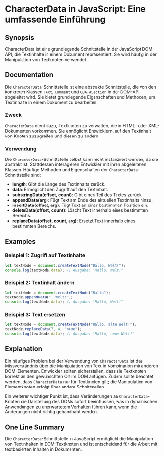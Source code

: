 <!--
Meta Description: # CharacterData in JavaScript: Eine umfassende Einführung ## Synopsis CharacterData ist eine grundlegende Schnittstelle in der JavaScript DOM-API, die...
Meta Keywords: die, characterdata, textnode, von, text
-->

# CharacterData in JavaScript: Eine umfassende Einführung

## Synopsis
CharacterData ist eine grundlegende Schnittstelle in der JavaScript DOM-API, die Textinhalte in einem Dokument repräsentiert. Sie wird häufig in der Manipulation von Textknoten verwendet.

## Documentation
Die `CharacterData`-Schnittstelle ist eine abstrakte Schnittstelle, die von den konkreten Klassen `Text`, `Comment` und `CDATASection` in der DOM-API abgeleitet wird. Sie bietet grundlegende Eigenschaften und Methoden, um Textinhalte in einem Dokument zu bearbeiten.

### Zweck
`CharacterData` dient dazu, Textknoten zu verwalten, die in HTML- oder XML-Dokumenten vorkommen. Sie ermöglicht Entwicklern, auf den Textinhalt von Knoten zuzugreifen und diesen zu ändern.

### Verwendung
Die `CharacterData`-Schnittstelle selbst kann nicht instanziiert werden, da sie abstrakt ist. Stattdessen interagieren Entwickler mit ihren abgeleiteten Klassen. Häufige Methoden und Eigenschaften der `CharacterData`-Schnittstelle sind:

- **length**: Gibt die Länge des Textinhalts zurück.
- **data**: Ermöglicht den Zugriff auf den Textinhalt.
- **substringData(offset, count)**: Gibt einen Teil des Textes zurück.
- **appendData(arg)**: Fügt Text am Ende des aktuellen Textinhalts hinzu.
- **insertData(offset, arg)**: Fügt Text an einer bestimmten Position ein.
- **deleteData(offset, count)**: Löscht Text innerhalb eines bestimmten Bereichs.
- **replaceData(offset, count, arg)**: Ersetzt Text innerhalb eines bestimmten Bereichs.

## Examples
### Beispiel 1: Zugriff auf Textinhalte
```javascript
let textNode = document.createTextNode("Hallo, Welt!");
console.log(textNode.data); // Ausgabe: "Hallo, Welt!"
```

### Beispiel 2: Textinhalt ändern
```javascript
let textNode = document.createTextNode("Hallo");
textNode.appendData(", Welt!");
console.log(textNode.data); // Ausgabe: "Hallo, Welt!"
```

### Beispiel 3: Text ersetzen
```javascript
let textNode = document.createTextNode("Hallo, alte Welt!");
textNode.replaceData(7, 4, "neue");
console.log(textNode.data); // Ausgabe: "Hallo, neue Welt!"
```

## Explanation
Ein häufiges Problem bei der Verwendung von `CharacterData` ist das Missverständnis über die Manipulation von Text in Kombination mit anderen DOM-Elementen. Entwickler sollten sicherstellen, dass sie Textknoten korrekt an den gewünschten Ort im DOM anfügen. Zudem sollte beachtet werden, dass `CharacterData` nur für Textknoten gilt; die Manipulation von Elementknoten erfolgt über andere Schnittstellen.

Ein weiterer wichtiger Punkt ist, dass Veränderungen an `CharacterData`-Knoten die Darstellung des DOMs sofort beeinflussen, was in dynamischen Anwendungen zu unerwartetem Verhalten führen kann, wenn die Änderungen nicht richtig gehandhabt werden.

## One Line Summary
Die `CharacterData`-Schnittstelle in JavaScript ermöglicht die Manipulation von Textinhalten in DOM-Textknoten und ist entscheidend für die Arbeit mit textbasierten Inhalten in Dokumenten.